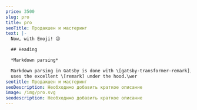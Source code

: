 ```yaml
---
price: 3500
slug: pro
title: pro
seoTitle: Продакшен и мастеринг
text: |-
  Now, with Emoji! 😉

  ## Heading

  *Markdown parsing*

  Markdown parsing in Gatsby is done with \[gatsby-transformer-remark], which
  uses the excellent \[remark] under the hood.\wer
seotitle: Продакшен и мастеринг
seoDescription: Необходимо добавить краткое описание
image: /img/pro.svg
seodescription: Необходимо добавить краткое описание
---
```

